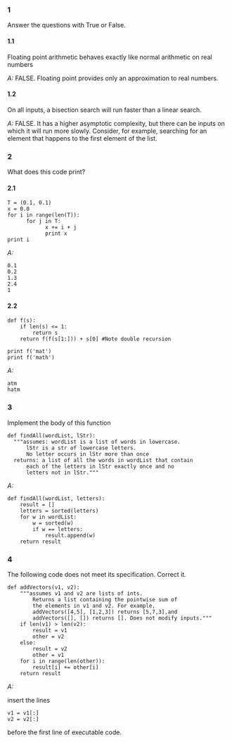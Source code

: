 ### 1

Answer the questions with True or False.

#### 1.1

Floating point arithmetic behaves exactly like normal arithmetic on real
numbers

*A:* FALSE. Floating point provides only an approximation to real numbers.

#### 1.2

On all inputs, a bisection search will run faster than a linear search.

*A:* FALSE. It has a higher asymptotic complexity, but there can be inputs on which it will run
more slowly. Consider, for example, searching for an element that happens to the
first element of the list.

### 2

What does this code print?

#### 2.1

    T = (0.1, 0.1)
    x = 0.0
    for i in range(len(T)):
          for j in T:
                x += i + j
                print x
    print i

*A:*

    0.1
    0.2
    1.3
    2.4
    1

#### 2.2

    def f(s):
        if len(s) <= 1:
            return s
        return f(f(s[1:])) + s[0] #Note double recursion
    
    print f('mat')
    print f('math')

*A:*

    atm
    hatm

### 3

Implement the body of this function

    def findAll(wordList, lStr):
      """assumes: wordList is a list of words in lowercase.
          lStr is a str of lowercase letters.
          No letter occurs in lStr more than once
      returns: a list of all the words in wordList that contain
          each of the letters in lStr exactly once and no
          letters not in lStr."""

*A:*

    def findAll(wordList, letters):
        result = []
        letters = sorted(letters)
        for w in wordList:
            w = sorted(w)
            if w == letters:
                result.append(w)
        return result

### 4

The following code does not meet its specification. Correct it.

    def addVectors(v1, v2):
        """assumes v1 and v2 are lists of ints.
            Returns a list containing the pointwise sum of
            the elements in v1 and v2. For example,
            addVectors([4,5], [1,2,3]) returns [5,7,3],and
            addVectors([], []) returns []. Does not modify inputs."""
        if len(v1) > len(v2):
            result = v1
            other = v2
        else:
            result = v2
            other = v1
        for i in range(len(other)):
            result[i] += other[i]
        return result

*A:*

insert the lines

    v1 = v1[:]
    v2 = v2[:]

before the first line of executable code.

